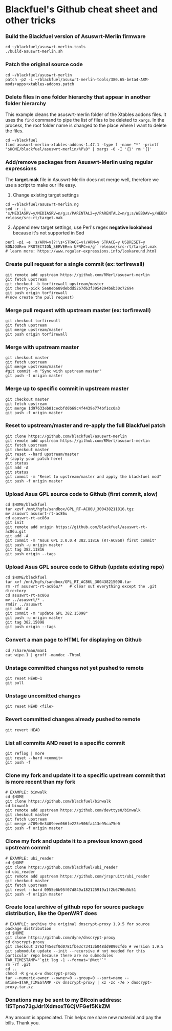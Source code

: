 # Blackfuel's Github cheat sheet and other tricks

### Build the Blackfuel version of Asuswrt-Merlin firmware
```
cd ~/blackfuel/asuswrt-merlin-tools
./build-asuswrt-merlin.sh
```

### Patch the original source code
```
cd ~/blackfuel/asuswrt-merlin
patch -p2 -i ~/blackfuel/asuswrt-merlin-tools/380.65-beta4-ARM-mods+apps+xtables-addons.patch
```

### Delete files in one folder hierarchy that appear in another folder hierarchy
This example cleans the asuswrt-merlin folder of the Xtables addons files.  It uses the `find` command to pipe the list of files to be deleted to `xargs`.  In the process, the root folder name is changed to the place where I want to delete the files.
```
cd ~/blackfuel
find asuswrt-merlin-xtables-addons-1.47.1 -type f -name "*" -printf "$HOME/blackfuel/asuswrt-merlin/%P\0" | xargs -0 -I '{}' rm '{}'
```

### Add/remove packages from Asuswrt-Merlin using regular expressions
The **target.mak** file in Asuswrt-Merlin does not merge well, therefore we use a script to make our life easy.

1. Change existing target settings
  ```
  cd ~/blackfuel/asuswrt-merlin.ng
  sed -r -i 's/MEDIASRV=y/MEDIASRV=n/g;s/PARENTAL2=y/PARENTAL2=n/g;s/WEBDAV=y/WEBDAV=n/g;s/CLOUDSYNC=y/CLOUDSYNC=n/g;s/DROPBOXCLIENT=y/DROPBOXCLIENT=n/g;s/TIMEMACHINE=y/TIMEMACHINE=n/g;s/MDNS=y/MDNS=n/g;s/BWDPI=y/BWDPI=n/g;s/SWEBDAVCLIENT=y/SWEBDAVCLIENT=n/g;s/SNMPD=y/SNMPD=n/g;s/CLOUDCHECK=y/CLOUDCHECK=n/g;s/DNSFILTER=y/DNSFILTER=n/g;s/HSPOT=y/HSPOT=n/g;s/SMARTSYNCBASE=y/SMARTSYNCBASE=n/g;s/EMAIL=y/EMAIL=n/g;s/NOTIFICATION_CENTER=y/NOTIFICATION_CENTER=n/g;s/NATNL_AICLOUD=y/NATNL_AICLOUD=n/g;s/NATNL_AIHOME=y/NATNL_AIHOME=n/g;s/IFTTT=y/IFTTT=n/g;s/ALEXA=y/ALEXA=n/g;s/LETSENCRYPT=y/LETSENCRYPT=n/g;s/VISUALIZATION=y/VISUALIZATION=n/g;s/WTFAST=y/WTFAST=n/g;s/ROG=y/ROG=n/g;s/MULTICASTIPTV=y/MULTICASTIPTV=n/g;s/QUAGGA=y/QUAGGA=n/g;s/OPTIMIZE_XBOX=y/OPTIMIZE_XBOX=n/g;s/AMAS=y/AMAS=n/g' release/src-rt/target.mak
  ```

2. Append new target settings, use Perl's regex **negative lookahead** because it's not supported in Sed
  ```
  perl -pi -e 's/ARM=y(?!\s+STRACE=y)/ARM=y STRACE=y USBRESET=y BONJOUR=n PROTECTION_SERVER=n UPNPC=n/g' release/src-rt/target.mak
  # learn more: https://www.regular-expressions.info/lookaround.html
  ```

### Create pull request for a single commit (ex: torfirewall)
```
git remote add upstream https://github.com/RMerl/asuswrt-merlin
git fetch upstream
git checkout -b torfirewall upstream/master
git cherry-pick 5ea0eb689debdd5267d63f3954294b6b30c72694
git push origin torfirewall
#(now create the pull request)
```

### Merge pull request with upstream master (ex: torfirewall)
```
git checkout torfirewall
git fetch upstream
git merge upstream/master
git push origin torfirewall
```

### Merge with upstream master
```
git checkout master
git fetch upstream
git merge upstream/master
#git commit -m "Sync with upstream master"
git push -f origin master
```

### Merge up to specific commit in upstream master
```
git checkout master
git fetch upstream
git merge 1d97633eb81cecbfd0b69c4f4439e774bf1cc0a3
git push -f origin master
```

### Reset to upstream/master and re-apply the full Blackfuel patch
```
git clone https://github.com/blackfuel/asuswrt-merlin
git remote add upstream https://github.com/RMerl/asuswrt-merlin
git fetch upstream
git checkout master
git reset --hard upstream/master
# (apply your patch here)
git status
git add -A
git status
git commit -m "Reset to upstream/master and apply the blackfuel mod"
git push -f origin master
```

### Upload Asus GPL source code to Github (first commit, slow)
```
cd $HOME/blackfuel
tar xzvf /mnt/hgfs/sandbox/GPL_RT-AC86U_300438211816.tgz
mv asuswrt asuswrt-rt-ac86u
cd asuswrt-rt-ac86u
git init
git remote add origin https://github.com/blackfuel/asuswrt-rt-ac86u.git
git add -A
git commit -m "Asus GPL 3.0.0.4 382.11816 (RT-AC86U) first commit"
git push -u origin master
git tag 382.11816
git push origin --tags
```

### Upload Asus GPL source code to Github (update existing repo)
```
cd $HOME/blackfuel
tar xvf /mnt/hgfs/sandbox/GPL_RT_AC86U_300438215098.tar
rm -rf asuswrt-rt-ac86u/*   # clear out everything except the .git directory
cd asuswrt-rt-ac86u
mv ../asuswrt/* .
rmdir ../asuswrt
git add -A
git commit -m "update GPL 382.15098"
git push -u origin master
git tag 382.15098
git push origin --tags
```

### Convert a man page to HTML for displaying on Github
```
cd /share/man/man1
cat wipe.1 | groff -mandoc -Thtml
```

### Unstage committed changes not yet pushed to remote
```
git reset HEAD~1
git pull
```

### Unstage uncomitted changes
```
git reset HEAD <file>
```

### Revert committed changes already pushed to remote
```
git revert HEAD
```

### List all commits AND reset to a specific commit
```
git reflog | more
git reset --hard <commit>
git push -f
```

### Clone my fork and update it to a specific upstream commit that is more recent than my fork
```
# EXAMPLE: binwalk
cd $HOME
git clone https://github.com/blackfuel/binwalk
cd binwalk
git remote add upstream https://github.com/devttys0/binwalk
git checkout master
git fetch upstream
git merge a709e0e3409eee066fe225e906fa413e95ca75e0
git push -f origin master
```

### Clone my fork and update it to a previous known good upstream commit
```
# EXAMPLE: ubi_reader
cd $HOME
git clone https://github.com/blackfuel/ubi_reader
cd ubi_reader
git remote add upstream https://github.com/jrspruitt/ubi_reader
git checkout master
git fetch upstream
git reset --hard 0955e6b95f07d849a182125919a1f2b6790d5b51
git push -f origin master
```

### Create local archive of github repo for source package distribution, like the OpenWRT does
```
# EXAMPLE: archive the original dnscrypt-proxy 1.9.5 for source package distribution
cd $HOME
git clone https://github.com/dyne/dnscrypt-proxy
cd dnscrypt-proxy
git checkout 3762f45e2f0d0781fbe3c73413b048dd9890cfd6 # version 1.9.5
git submodule update --init --recursive # not needed for this particular repo because there are no submodules
TAR_TIMESTAMP="`git log -1 --format='@%ct'`"
rm -rf .git
cd ..
chmod -R g-w,o-w dnscrypt-proxy
tar --numeric-owner --owner=0 --group=0 --sort=name --mtime=$TAR_TIMESTAMP -cv dnscrypt-proxy | xz -zc -7e > dnscrypt-proxy.tar.xz
```




### Donations may be sent to my Bitcoin address: 1i5Tpno73gJdr1XdmoxT6CjVFGef5KkZM
Any amount is appreciated.  This helps me share new material and pay the bills.  Thank you.
